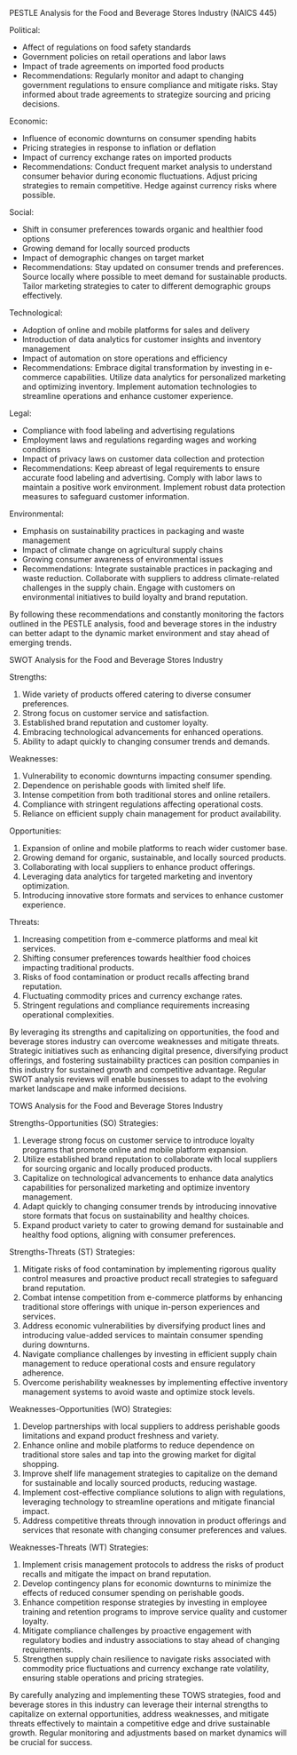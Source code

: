 PESTLE Analysis for the Food and Beverage Stores Industry (NAICS 445)

Political:
- Affect of regulations on food safety standards
- Government policies on retail operations and labor laws
- Impact of trade agreements on imported food products
- Recommendations: Regularly monitor and adapt to changing government regulations to ensure compliance and mitigate risks. Stay informed about trade agreements to strategize sourcing and pricing decisions.

Economic:
- Influence of economic downturns on consumer spending habits
- Pricing strategies in response to inflation or deflation
- Impact of currency exchange rates on imported products
- Recommendations: Conduct frequent market analysis to understand consumer behavior during economic fluctuations. Adjust pricing strategies to remain competitive. Hedge against currency risks where possible.

Social:
- Shift in consumer preferences towards organic and healthier food options
- Growing demand for locally sourced products
- Impact of demographic changes on target market
- Recommendations: Stay updated on consumer trends and preferences. Source locally where possible to meet demand for sustainable products. Tailor marketing strategies to cater to different demographic groups effectively.

Technological:
- Adoption of online and mobile platforms for sales and delivery
- Introduction of data analytics for customer insights and inventory management
- Impact of automation on store operations and efficiency
- Recommendations: Embrace digital transformation by investing in e-commerce capabilities. Utilize data analytics for personalized marketing and optimizing inventory. Implement automation technologies to streamline operations and enhance customer experience.

Legal:
- Compliance with food labeling and advertising regulations
- Employment laws and regulations regarding wages and working conditions
- Impact of privacy laws on customer data collection and protection
- Recommendations: Keep abreast of legal requirements to ensure accurate food labeling and advertising. Comply with labor laws to maintain a positive work environment. Implement robust data protection measures to safeguard customer information.

Environmental:
- Emphasis on sustainability practices in packaging and waste management
- Impact of climate change on agricultural supply chains
- Growing consumer awareness of environmental issues
- Recommendations: Integrate sustainable practices in packaging and waste reduction. Collaborate with suppliers to address climate-related challenges in the supply chain. Engage with customers on environmental initiatives to build loyalty and brand reputation.

By following these recommendations and constantly monitoring the factors outlined in the PESTLE analysis, food and beverage stores in the industry can better adapt to the dynamic market environment and stay ahead of emerging trends.

SWOT Analysis for the Food and Beverage Stores Industry

Strengths:
1. Wide variety of products offered catering to diverse consumer preferences.
2. Strong focus on customer service and satisfaction.
3. Established brand reputation and customer loyalty.
4. Embracing technological advancements for enhanced operations.
5. Ability to adapt quickly to changing consumer trends and demands.

Weaknesses:
1. Vulnerability to economic downturns impacting consumer spending.
2. Dependence on perishable goods with limited shelf life.
3. Intense competition from both traditional stores and online retailers.
4. Compliance with stringent regulations affecting operational costs.
5. Reliance on efficient supply chain management for product availability.

Opportunities:
1. Expansion of online and mobile platforms to reach wider customer base.
2. Growing demand for organic, sustainable, and locally sourced products.
3. Collaborating with local suppliers to enhance product offerings.
4. Leveraging data analytics for targeted marketing and inventory optimization.
5. Introducing innovative store formats and services to enhance customer experience.

Threats:
1. Increasing competition from e-commerce platforms and meal kit services.
2. Shifting consumer preferences towards healthier food choices impacting traditional products.
3. Risks of food contamination or product recalls affecting brand reputation.
4. Fluctuating commodity prices and currency exchange rates.
5. Stringent regulations and compliance requirements increasing operational complexities.

By leveraging its strengths and capitalizing on opportunities, the food and beverage stores industry can overcome weaknesses and mitigate threats. Strategic initiatives such as enhancing digital presence, diversifying product offerings, and fostering sustainability practices can position companies in this industry for sustained growth and competitive advantage. Regular SWOT analysis reviews will enable businesses to adapt to the evolving market landscape and make informed decisions.

TOWS Analysis for the Food and Beverage Stores Industry

Strengths-Opportunities (SO) Strategies:
1. Leverage strong focus on customer service to introduce loyalty programs that promote online and mobile platform expansion.
2. Utilize established brand reputation to collaborate with local suppliers for sourcing organic and locally produced products.
3. Capitalize on technological advancements to enhance data analytics capabilities for personalized marketing and optimize inventory management.
4. Adapt quickly to changing consumer trends by introducing innovative store formats that focus on sustainability and healthy choices.
5. Expand product variety to cater to growing demand for sustainable and healthy food options, aligning with consumer preferences.

Strengths-Threats (ST) Strategies:
1. Mitigate risks of food contamination by implementing rigorous quality control measures and proactive product recall strategies to safeguard brand reputation.
2. Combat intense competition from e-commerce platforms by enhancing traditional store offerings with unique in-person experiences and services.
3. Address economic vulnerabilities by diversifying product lines and introducing value-added services to maintain consumer spending during downturns.
4. Navigate compliance challenges by investing in efficient supply chain management to reduce operational costs and ensure regulatory adherence.
5. Overcome perishability weaknesses by implementing effective inventory management systems to avoid waste and optimize stock levels.

Weaknesses-Opportunities (WO) Strategies:
1. Develop partnerships with local suppliers to address perishable goods limitations and expand product freshness and variety.
2. Enhance online and mobile platforms to reduce dependence on traditional store sales and tap into the growing market for digital shopping.
3. Improve shelf life management strategies to capitalize on the demand for sustainable and locally sourced products, reducing wastage.
4. Implement cost-effective compliance solutions to align with regulations, leveraging technology to streamline operations and mitigate financial impact.
5. Address competitive threats through innovation in product offerings and services that resonate with changing consumer preferences and values.

Weaknesses-Threats (WT) Strategies:
1. Implement crisis management protocols to address the risks of product recalls and mitigate the impact on brand reputation.
2. Develop contingency plans for economic downturns to minimize the effects of reduced consumer spending on perishable goods.
3. Enhance competition response strategies by investing in employee training and retention programs to improve service quality and customer loyalty.
4. Mitigate compliance challenges by proactive engagement with regulatory bodies and industry associations to stay ahead of changing requirements.
5. Strengthen supply chain resilience to navigate risks associated with commodity price fluctuations and currency exchange rate volatility, ensuring stable operations and pricing strategies.

By carefully analyzing and implementing these TOWS strategies, food and beverage stores in this industry can leverage their internal strengths to capitalize on external opportunities, address weaknesses, and mitigate threats effectively to maintain a competitive edge and drive sustainable growth. Regular monitoring and adjustments based on market dynamics will be crucial for success.

